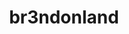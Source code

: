 ---
title: br3ndonland
github: https://github.com/br3ndonland
mode: dark
transition: 1s
score: 74.9
archetype:
- Badges | Tags | Icons
---